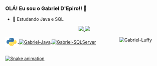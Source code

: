 ### OLÁ! Eu sou o Gabriel D'Epiro!! 👋

- 🌱 Estudando Java e SQL

<div align="center">
  <a href="https://github.com/GabrielDepiro">
  <img height="145em" src="https://github-readme-stats.vercel.app/api?username=GabrielDepiro&show_icons=true&theme=dark&include_all_commits=true&count_private=true"/>
  <img height="145em" src="https://github-readme-stats.vercel.app/api/top-langs/?username=GabrielDepiro&layout=compact&langs_count=7&theme=dark"/>
</div>
<div style="display: inline_block"><br>
   <img align="center" alt="Gabriel-Python" height="30" width="40" src="https://raw.githubusercontent.com/devicons/devicon/master/icons/python/python-original.svg">
   <img align="center" alt="Gabriel-Java" height="30" width="40" src="https://cdn.jsdelivr.net/gh/devicons/devicon/icons/java/java-original-wordmark.svg" />
   <img align="center" alt="Gabriel-SQLServer" height="30" width="40" font="size" src="https://cdn.jsdelivr.net/gh/devicons/devicon/icons/microsoftsqlserver/microsoftsqlserver-plain-wordmark.svg"/>
         
  <img align="right" alt="Gabriel-Luffy" height="110" width="140" src="https://tenor.com/view/luffy-one-piece-luffy-smile-smile-gif-23016281.gif">
 </div>
          
  ##
![Snake animation](https://github.com/GabrielDepiro/GabrielDepiro/blob/output/github-contribution-grid-snake.svg)

